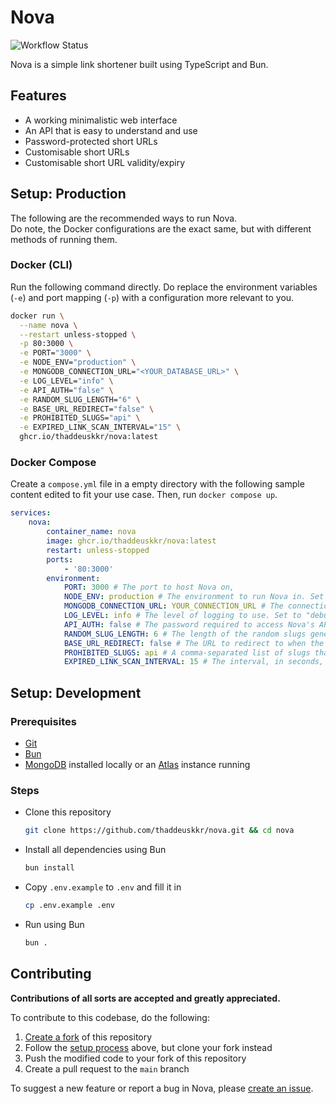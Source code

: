# Nova

![Workflow Status](https://github.com/thaddeuskkr/nova/actions/workflows/build.yml/badge.svg)

Nova is a simple link shortener built using TypeScript and Bun.

## Features

- A working minimalistic web interface
- An API that is easy to understand and use
- Password-protected short URLs
- Customisable short URLs
- Customisable short URL validity/expiry

## Setup: Production

The following are the recommended ways to run Nova.  
Do note, the Docker configurations are the exact same, but with different methods of running them.

### Docker (CLI)

Run the following command directly. Do replace the environment variables (`-e`) and port mapping (`-p`) with a configuration more relevant to you.

```sh
docker run \
  --name nova \
  --restart unless-stopped \
  -p 80:3000 \
  -e PORT="3000" \
  -e NODE_ENV="production" \
  -e MONGODB_CONNECTION_URL="<YOUR_DATABASE_URL>" \
  -e LOG_LEVEL="info" \
  -e API_AUTH="false" \
  -e RANDOM_SLUG_LENGTH="6" \
  -e BASE_URL_REDIRECT="false" \
  -e PROHIBITED_SLUGS="api" \
  -e EXPIRED_LINK_SCAN_INTERVAL="15" \
  ghcr.io/thaddeuskkr/nova:latest
```

### Docker Compose

Create a `compose.yml` file in a empty directory with the following sample content edited to fit your use case. Then, run `docker compose up`.

```yml
services:
    nova:
        container_name: nova
        image: ghcr.io/thaddeuskkr/nova:latest
        restart: unless-stopped
        ports:
            - '80:3000'
        environment:
            PORT: 3000 # The port to host Nova on,
            NODE_ENV: production # The environment to run Nova in. Set to "production" for production environments.
            MONGODB_CONNECTION_URL: YOUR_CONNECTION_URL # The connection URL to your MongoDB database.
            LOG_LEVEL: info # The level of logging to use. Set to "debug" for more verbose logging.
            API_AUTH: false # The password required to access Nova's API. Can be left empty or set to false to disable authentication.
            RANDOM_SLUG_LENGTH: 6 # The length of the random slugs generated for short URLs.
            BASE_URL_REDIRECT: false # The URL to redirect to when the base URL (/) is visited. Can be left empty or set to false to disable.
            PROHIBITED_SLUGS: api # A comma-separated list of slugs that are prohibited from being used.
            EXPIRED_LINK_SCAN_INTERVAL: 15 # The interval, in seconds, to scan for expired links.
```

## Setup: Development

### Prerequisites

- [Git](https://git-scm.com/)
- [Bun](https://bun.sh/)
- [MongoDB](https://www.mongodb.com/) installed locally or an [Atlas](https://www.mongodb.com/products/platform/atlas-database) instance running

### Steps

- Clone this repository

    ```sh
    git clone https://github.com/thaddeuskkr/nova.git && cd nova
    ```

- Install all dependencies using Bun

    ```sh
    bun install
    ```

- Copy `.env.example` to `.env` and fill it in

    ```sh
    cp .env.example .env
    ```

- Run using Bun

    ```sh
    bun .
    ```

## Contributing

**Contributions of all sorts are accepted and greatly appreciated.**

To contribute to this codebase, do the following:

1. [Create a fork](https://github.com/thaddeuskkr/nova/fork) of this repository
2. Follow the [setup process](#setup-development) above, but clone your fork instead
3. Push the modified code to your fork of this repository
4. Create a pull request to the `main` branch

To suggest a new feature or report a bug in Nova, please [create an issue](https://github.com/thaddeuskkr/nova/issues/new/choose).
